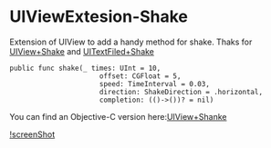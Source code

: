 # UIViewExtesion-Shake
Extension of UIView to add a handy method for shake.
Thaks for [UIView+Shake](https://github.com/andreamazz/UIView-Shake) and [UITextFiled+Shake](https://github.com/andreamazz/UITextField-Shake)<br>

```
public func shake(_ times: UInt = 10,
                      offset: CGFloat = 5,
                      speed: TimeInterval = 0.03,
                      direction: ShakeDirection = .horizontal,
                      completion: (()->())? = nil)
```
You can find an Objective-C version here:[UIView+Shanke](https://github.com/DingHub/UIView-Shake/blob/master/README.md)

[!screenShot](https://github.com/DingHub/ScreenShots/blob/master/UIView-Shake/0.png)
